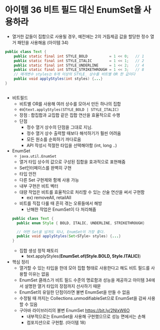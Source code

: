 # 아이템 36 비트 필드 대신 EnumSet을 사용하라
- 열거한 값들이 집합으로 사용될 경우, 예전에는 2의 거듭제곱 값을 할당한 정수 열거 패턴을 사용해옴 (아이템 34)
```java
public class Text {
    public static final int STYLE_BOLD          = 1 << 0;   // 1
    public static final int STYLE_ITALIC        = 1 << 1;   // 2
    public static final int STYLE_UNDERLINE     = 1 << 2;   // 4
    public static final int STYLE_STRIKETHROUGH = 1 << 3;   // 8
    // 매개변수 styles는 0개 이상의 STYLE_ 상수를 비트별 OR 한 값이다
    public void applyStyles(int styles) {...}
}
  
```
- 비트필드
    - 비트별 OR를 사용해 여러 상수를 모아서 만든 하나의 집합
    - ex)`text.applyStyles(STYLE_BOLD | STYLE_ITALIC)`  
    - 장점 : 합집합과 교집합 같은 집합 연산을 효율적으로 수행
    - 단점 
        - 정수 열거 상수의 단점을 그대로 지님.
        - 정수 열거 상수 출력할 때보다 해석하기가 훨씬 어려움
        - 모든 원소를 순회하기 까다로움
        - API 작성시 적절한 타입을 선택해야함 (int, long ..) 
- EnumSet
    - `java.util.EnumSet`
    - 열거 타입 상수의 값으로 구성된 집합을 효과적으로 표현해줌
    - Set인터페이스를 완벽히 구현
    - 타입 안전
    - 다른 Set 구현제와 함께 사용 가능
    - 내부 구현은 비트 벡터
    - 대량 작업은 비트를 효율적으로 처리할 수 있는 산술 연산을 써서 구현함
        - ex) removeAll, retailAll
    - 비트를 직접 다룰 때 흔히 겪는 오류들에서 해방
        - 난해한 작업은 EnumSet이 다 처리해줌
    ```java
    public class Text {
      public enum Style { BOLD, ITALIC, UNDERLINE, STRIKETHROUGH}
    
      // 어떤 Set을 넘겨도 되나, EnumSet이 가장 좋다.
      public void applyStyles(Set<STyle> styles) {...}
    }
    ``` 
    - 집합 생성 정적 패토리
        - text.applyStyles(**EnumSet.of(Style.BOLD, Style.ITALIC)**)
- 핵심 정리
    - 열거할 수 있는 타입을 한데 모아 집합 형태로 사용한다고 해도 비트 필드를 사용할 이유는 없음
    - EnumSet 클래스가 비트 필드 수준의 명료함과 성능을 제공하고 아이템 34에서 설명한 열거 타입의 장점까지 선사하기 때문
    - EnumSet의 유일한 단점이라면 불변 EnumSet을 만들 수 없음
    - 수정될 때 까지는 Collections.unmodifiableSet으로 EnumSet을 감싸 사용할 수 있음
    - 구아바 라이브러리의 불변 EnumSet https://bit.ly/2NlxW6O                     
         - 내부적으로는 EnumSet을 사용해 구현했으므로 성능 면에서는 손해
         - 컴포지션으로 구현함. (아이템 18)
        
    
